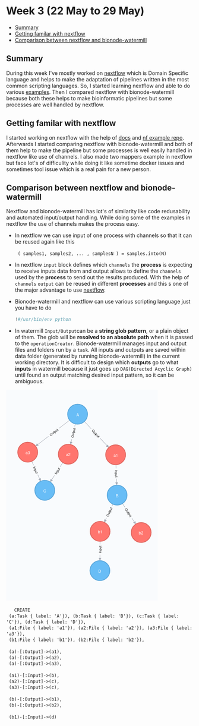 # Week 3 (22 May to 29 May)

- [Summary](#summary)
- [Getting familar with nextflow](#getting-familar-with-nextflow)
- [Comparison between nextflow and bionode-watermill](#comparison-between-nextflow-and-bionode-watermill)


## Summary

During this week I've mostly worked on [nextflow](https://www.nextflow.io/) which is Domain Specific language and helps to
make the adaptation of pipelines written in the most common scripting languages. So, I started learning nextflow and able to
do various [examples](https://github.com/evoxtorm/watermill_examples/tree/master/nextflow%20tutorial). Then I compared nextflow
with bionode-watermill because both these helps to make bioinformatic pipelines but some processes are well handled by 
nextflow.



## Getting familar with nextflow

I started working on nextflow with the help of [docs](https://www.nextflow.io/docs/latest/index.html) and [nf example repo](https://github.com/nextflow-io/examples).
 Afterwards I started comparing nextflow with bionode-watermill and both of them help to make the pipeline but some 
 processes is well easily handled in nextflow like use of channels. I also made two mappers example in nextflow but face lot's
 of difficulity while doing it like sometime docker issues and sometimes tool issue which is a real pain for a new person.
 


## Comparison between nextflow and bionode-watermill

Nextflow and bionode-watermill has lot's of similarity like code redusability and automated input/output handling.
While doing some of the examples in nextflow the use of channels makes the process easy.

* In nextflow we can use input of one process with channels so that it can be reused again like this
   
   ` ( samples1, samples2, ... , samplesN ) = samples.into(N)` 

* In nextflow `input` block defines which `channels` the **process** is expecting to receive inputs data from and output 
  allows to define the `channels` used by the **process** to send out the results produced. With the help of `channels` 
  `output` can be reused in different **processes** and this s one of the major advantage to use [nextflow](https://www.nextflow.io/).
  
 * Bionode-watermill and nextflow can use various scripting language just you have to do
 
     ``` python
     !#/usr/bin/env python
     ```
 
* In watermill `Input/Output`can be a **string glob pattern**, or a plain object of them. The glob will be **resolved to an
absolute path** when it is passed to the `operationCreator`. Bionode-watermill manages input and output files and folders
run by a `task`. All inputs and outputs are saved within data folder (generated by running bionode-watermill) in the
current working directory. It is difficult to design which **outputs** go to what **inputs** in watermill because it just 
goes up `DAG(Directed Acyclic Graph)` until found an output matching desired input pattern, so it can be ambiguous.

![alt text](https://github.com/bionode/gsoc18/blob/master/Images/Screenshot-from-2018-05-26-13-25-52.png "DAG")

  ```cypher 
     CREATE
   (a:Task { label: 'A'}), (b:Task { label: 'B'}), (c:Task { label: 'C'}), (d:Task { label: 'D'}),
   (a1:File { label: 'a1'}), (a2:File { label: 'a2'}), (a3:File { label: 'a3'}), 
   (b1:File { label: 'b1'}), (b2:File { label: 'b2'}),

   (a)-[:Output]->(a1),
   (a)-[:Output]->(a2),
   (a)-[:Output]->(a3),

   (a1)-[:Input]->(b),
   (a2)-[:Input]->(c),
   (a3)-[:Input]->(c),

   (b)-[:Output]->(b1),
   (b)-[:Output]->(b2),

   (b1)-[:Input]->(d) 
 ```

